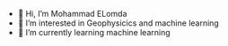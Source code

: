 - 👋 Hi, I’m Mohammad ELomda
- 👀 I’m interested in Geophysicics and machine learning 
- 🌱 I’m currently learning machine learning


<!---
geomohammadali/geomohammadali is a ✨ special ✨ repository because its `README.md` (this file) appears on your GitHub profile.
You can click the Preview link to take a look at your changes.
--->
